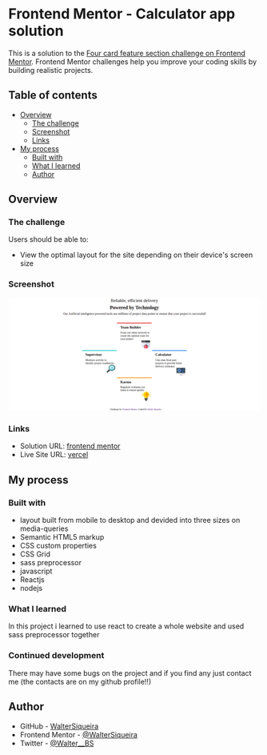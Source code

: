 # Frontend Mentor - Calculator app solution

This is a solution to the [Four card feature section challenge on Frontend Mentor](https://www.frontendmentor.io/challenges/four-card-feature-section-weK1eFYK). Frontend Mentor challenges help you improve your coding skills by building realistic projects. 
## Table of contents

- [Overview](#overview)
  - [The challenge](#the-challenge)
  - [Screenshot](#screenshot)
  - [Links](#links)
- [My process](#my-process)
  - [Built with](#built-with)
  - [What I learned](#what-i-learned)
  - [Author](#author)


## Overview

### The challenge

Users should be able to:

- View the optimal layout for the site depending on their device's screen size

### Screenshot

![](./shot.png)

### Links

- Solution URL: [frontend mentor]()
- Live Site URL: [vercel](https://card-feature-opal.vercel.app/)

## My process

### Built with
- layout built from mobile to desktop and devided into three sizes on media-queries
- Semantic HTML5 markup
- CSS custom properties
- CSS Grid
- sass preprocessor
- javascript 
- Reactjs
- nodejs

### What I learned

In this project i learned to use react to create a whole website and used sass preprocessor together


### Continued development

There may have some bugs on the project and if you find any just contact me (the contacts are on my github profile!!)

## Author
- GitHub - [WalterSiqueira](https://github.com/WalterSiqueira)
- Frontend Mentor - [@WalterSiqueira](https://www.frontendmentor.io/profile/WalterSiqueira)
- Twitter - [@Walter__BS](https://twitter.com/Walter__BS)

